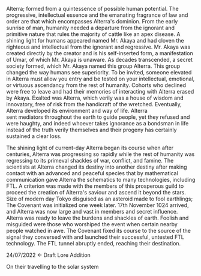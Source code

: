 Alterra; formed from a quintessence of possible human potential. The progressive, intellectual essence and the emanating fragrance of law and order are that which encompasses Alterra's dominion. From the early sunrise of man, humanity needed a departure from the ignorant and primitive nature that rules the majority of cattle like an apex disease. A shining light for humans appeared named Mr. Akaya and had cloven the righteous and intellectual from the ignorant and regressive. Mr. Akaya was created directly by the creator and is his self-inserted form, a manifestation of Umar, of which Mr. Akaya is unaware. As decades transcended, a secret society formed, which Mr. Akaya named this group Alterra. This group changed the way humans see superiority. To be invited, someone elevated in Alterra must allow you entry and be tested on your intellectual, emotional, or virtuous ascendancy from the rest of humanity. Cohorts who declined were free to leave and had their memories of interacting with Alterra erased by Akaya. Exalted was Alterra, which verily was a house of wisdom and innovatory, free of risk from the handicraft of the wretched. Eventually, Alterra developed its environment and way of life. Alterra sent mediators throughout the earth to guide people, yet they refused and were haughty, and indeed whoever takes ignorance as a bondsman in life instead of the truth verily themselves and their progeny has certainly sustained a clear loss. 

  
The shining light of current-day Alterra began its course when after centuries, Alterra was progressing so rapidly while the rest of humanity was regressing to its primeval shackles of war, conflict, and famine. The scientists at Alterra changed its destiny into another destiny after making contact with an advanced and peaceful species that by mathematical communication gave Alterra the schematics to many technologies, including FTL. A criterion was made with the members of this prosperous guild to proceed the creation of Alterra's saviour and ascend it beyond the stars. Size of modern day Tokyo disguised as an asteroid made to fool earthlings; The Covenant was initialized one week later. 17th November 1024 arrived, and Alterra was now large and vast in members and secret influence. Alterra was ready to leave the burdens and shackles of earth. Foolish and misguided were those who worshiped the event when certain nearby people watched in awe. The Covenant fixed its course to the source of the signal they conversed with and launched their successful, untested FTL technology. The FTL tunnel abruptly ended, reaching their destination. 

24/07/2022 ← Draft Lore Addition


On their travelling to the solar system
